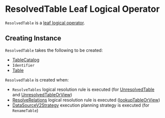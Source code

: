# ResolvedTable Leaf Logical Operator

`ResolvedTable` is a [leaf logical operator](LeafNode.md).

## Creating Instance

`ResolvedTable` takes the following to be created:

* <span id="catalog"> [TableCatalog](../connector/catalog/TableCatalog.md)
* <span id="identifier"> `Identifier`
* <span id="table"> [Table](../connector/Table.md)

`ResolvedTable` is created when:

* `ResolveTables` logical resolution rule is executed (for [UnresolvedTable](UnresolvedTable.md) and [UnresolvedTableOrView](UnresolvedTableOrView.md))
* [ResolveRelations](../logical-analysis-rules/ResolveRelations.md) logical resolution rule is executed ([lookupTableOrView](../logical-analysis-rules/ResolveRelations.md#lookupTableOrView))
* [DataSourceV2Strategy](../execution-planning-strategies/DataSourceV2Strategy.md) execution planning strategy is executed (for `RenameTable`)
